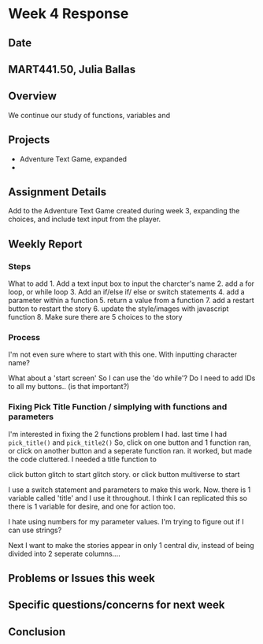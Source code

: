 # Week 4 Response
## Date
## MART441.50, Julia Ballas


## Overview
We continue our study of functions, variables and

## Projects

- Adventure Text Game, expanded
-

## Assignment Details

Add to the Adventure Text Game created during week 3, expanding the choices, and include text input from the player.

## Weekly Report
### Steps

What to add
      1. Add a text input box to input the charcter's name
2. add a for loop, or while loop
      3. Add an if/else if/ else or switch statements
4. add a parameter within a function
5. return a value from a function
7. add a restart button to restart the story
6. update the style/images with javascript function
8. Make sure there are 5 choices to the story

### Process
I'm not even sure where to start with this one. With inputting character name?

What about a 'start screen' So I can use the 'do while'?
Do I need to add IDs to all my buttons.. (is that important?)


### Fixing Pick Title Function / simplying with functions and parameters
I'm interested in fixing the 2 functions problem I had. last time I had `pick_title()` and `pick_title2()` So, click on one button and 1 function ran, or click on another button and a seperate function ran. it worked, but made the code cluttered.
I needed a title function to

click button glitch to start glitch story.
or click button multiverse to start

I use a switch statement and parameters to make this work. Now. there is 1 variable called 'title' and I use it throughout. I think I can replicated this so there is 1 variable for desire, and one for action too.

I hate using numbers for my parameter values. I'm trying to figure out if I can use strings?

Next I want to make the stories appear in only 1 central div, instead of being divided into 2 seperate columns....







## Problems or Issues this week

## Specific questions/concerns for next week

## Conclusion
